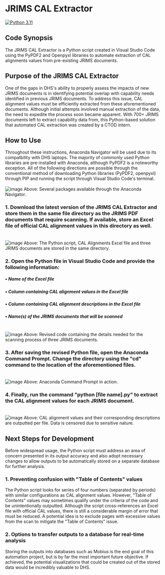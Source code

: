 # JRIMS CAL Extractor
[![Python 3.11](https://img.shields.io/badge/python-3.11-blue.svg)](https://www.python.org/downloads/release/python-3114/)

## Code Synopsis
The JRIMS CAL Extractor is a Python script created in Visual Studio Code using the PyPDF2 and Openpyxl libraries to automate extraction of CAL alignments values from pre-existing JRIMS documents. 

## Purpose of the JRIMS CAL Extractor
One of the gaps in DHS's ability to properly assess the impacts of new JRIMS documents is in identifying potential overlap with capability needs identified in previous JRIMS documents. To address this issue, CAL alignment values must be efficiently extracted from these aforementioned documents. Although initial attempts involved manual extraction of the data, the need to expedite the process soon became apparent. With 700+ JRIMS documents left to extract capability data from, this Python-based solution that automated CAL extraction was created by a CTOD intern.

## How to Use
Throughout these instructions, Anaconda Navigator will be used due to its compatbility with DHS laptops. The majority of commonly used Python libraries are pre-installed with Anaconda, although PyPDF2 is a noteworthy exception. All of the following directions are possible through the conventional method of downloading Python libraries (PyPDF2, openpyxl) through PIP and running the script through Visual Studio Code's terminal. <br /><br />
![image](https://github.com/justin-2028/JRIMS-CAL-Extractor/assets/96811261/d0ba5988-0d09-407a-98aa-9423d1421e80)
Above: Several packages available through the Anaconda Navigator.

### 1. Download the latest version of the JRIMS CAL Extractor and store them in the same file directory as the JRIMS PDF documents that require scanning. If available, store an Excel file of official CAL alignment values in this directory as well. <br /><br />
![image](https://github.com/justin-2028/JRIMS-CAL-Extractor/assets/96811261/7613edae-8036-4aff-9208-c903f4eb71ed)
Above: The Python script, CAL Alignments Excel file and three JRIMS documents are stored in the same directory.

### 2. Open the Python file in Visual Studio Code and provide the following information:
##### •	Name of the Excel file <br />
##### •	Column containing CAL alignment values in the Excel file <br />
##### •	Column containing CAL alignment descriptions in the Excel file <br />
##### •	Name(s) of the JRIMS documents that will be scanned <br /><br />
![image](https://github.com/justin-2028/JRIMS-CAL-Extractor/assets/96811261/04bbd6e7-5899-4ee0-9aaf-202f7d514409)
Above: Revised code containing the details needed for the scanning process of three JRIMS documents.

### 3. After saving the revised Python file, open the Anaconda Command Prompt. Change the directory using the "cd" command to the location of the aforementioned files. <br /><br />
![image](https://github.com/justin-2028/JRIMS-CAL-Extractor/assets/96811261/8b725f8c-4534-461c-8198-76d5d3322e4b)
Above: Anaconda Command Prompt in action.

### 4. Finally, run the command "python [file name].py" to extract the CAL alignment values for each JRIMS document. <br /><br />
![image](https://github.com/justin-2028/JRIMS-CAL-Extractor/assets/96811261/900f82b2-e6ee-4e04-b944-34a09b047550)
Above: CAL alignment values and their corresponding descriptions are outputted per file. Data is censored due to sensitive nature.

## Next Steps for Development
Before widespread usage, the Python script must address an area of concern presented in its output accuracy and also adopt necessary changes to allow outputs to be automatically stored on a separate database for further analysis.  

### 1. Preventing confusion with "Table of Contents" values
The Python script looks for series of four numbers (separated by periods) with similar configurations as CAL alignment values. However, "Table of Contents" values may sometimes qualify under the criteria of the code and be unintentionally outputted. Although the script cross-references an Excel file with official CAL values, there is still a considerable margin of error that must be reduced. A potential idea is to exclude pages with excessive values from the scan to mitigate the "Table of Contents" issue. 
### 2. Options to transfer outputs to a database for real-time analysis 
Storing the outputs into databases such as Mobius is the end goal of this automation project, but is by far the most important future objective. If achieved, the potential visualizations that could be created out of the stored data would be incredibly valuable to DHS.
